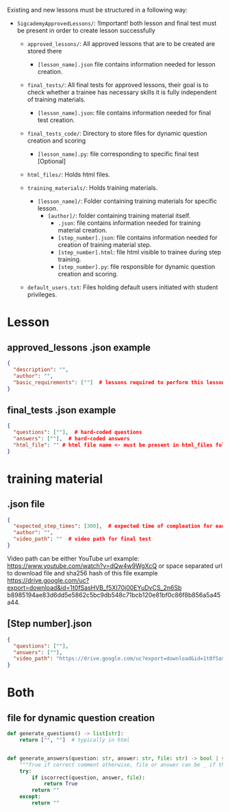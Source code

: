 Existing and new lessons must be structured in a following way:

- `SigcademyApprovedLessons/`:  !Important! both lesson and final test must be present in order to create lesson successfully
  - `approved_lessons/`: All approved lessons that are to be created are stored there
    - `[lesson_name].json` file contains information needed for lesson creation.
  - `final_tests/`: All final tests for approved lessons, their goal is to check whether a trainee has necessary skills it is fully independent of training materials.
    - `[lesson_name].json`: file contains information needed for final test creation.
  - `final_tests_code/`: Directory to store files for dynamic question creation and scoring 
    - `[lesson_name].py`: file corresponding to specific final test [Optional]

  - `html_files/`: Holds html files.

  - `training_materials/`: Holds training materials.
    - `[lesson_name]/`: Folder containing training materials for specific lesson.
      - `[author]/`: folder containing training material itself.
        - `.json`: file contains information needed for training material creation.
        - `[step_number].json`: file contains information needed for creation of training material step.
        - `[step_number].html`: file html visible to trainee during step training.
        - `[step_number].py`: file responsible for dynamic question creation and scoring.
  - `default_users.txt`: Files holding default users initiated with student privileges.

# Lesson

## approved_lessons .json example
```json
{
  "description": "",
  "author": "",
  "basic_requirements": [""]  # lessons required to perform this lesson
}
```
## final_tests .json example
```json
{
  "questions": [""],  # hard-coded questions
  "answers": [""],  # hard-coded answers
  "html_file": "" # html file name <- must be present in html_files folder
}
```

# training material 
## .json file
```json
{
  "expected_step_times": [300],  # expected time of compleation for each step (to provide feedback to oversears)
  "author": "",
  "video_path": ""  # video path for final test
}
```

Video path can be either YouTube url example: https://www.youtube.com/watch?v=dQw4w9WgXcQ or space separated url to download file and sha256 hash of this file example https://drive.google.com/uc?export=download&id=1t0fSasHVB_f5XI70j00EYuDvCS_2n6Sb b8985194ae83d6dd5e5862c5bc9db548c71bcb120e81bf0c86f8b856a5a45a44.
## [Step number].json
```json
{
  "questions": [""],
  "answers": [""],
  "video_path": "https://drive.google.com/uc?export=download&id=1t0fSasHVB_f5XI70j00EYuDvCS_2n6Sb b8985194ae83d6dd5e5862c5bc9db548c71bcb120e81bf0c86f8b856a5a45a44"
}
```

# Both
## file for dynamic question creation

```python
def generate_questions() -> list[str]:
    return ["", ""]  # typically in html


def generate_answers(question: str, answer: str, file: str) -> bool | str:
    """True if correct comment otherwise, file or answer can be _ if they are not necessary"""
    try:
        if iscorrect(question, answer, file):
            return True
        return ""
    except:
        return ""
```

